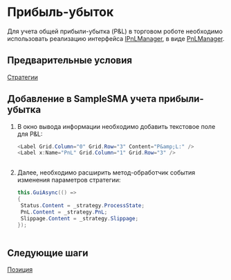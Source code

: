 # Прибыль\-убыток

Для учета общей прибыли\-убытка (P&L) в торговом роботе необходимо использовать реализацию интерфейса [IPnLManager](xref:StockSharp.Algo.PnL.IPnLManager), в виде [PnLManager](xref:StockSharp.Algo.PnL.PnLManager).

## Предварительные условия

[Стратегии](Strategy.md)

## Добавление в SampleSMA учета прибыли\-убытка

1. В окно вывода информации необходимо добавить текстовое поле для P&L:

   ```cs
   <Label Grid.Column="0" Grid.Row="3" Content="P&amp;L:" />
   <Label x:Name="PnL" Grid.Column="1" Grid.Row="3" />
   						
   ```
2. Далее, необходимо расширить метод\-обработчик события изменения параметров стратегии:

   ```cs
   this.GuiAsync(() =>
   {
   	Status.Content = _strategy.ProcessState;
   	PnL.Content = _strategy.PnL;
   	Slippage.Content = _strategy.Slippage;
   });
   						
   ```

## Следующие шаги

[Позиция](Position.md)
